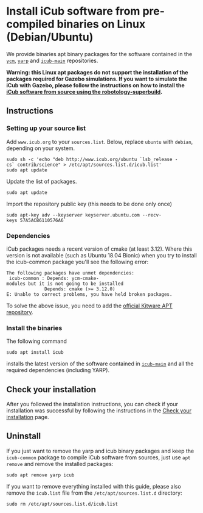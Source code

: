 # Install iCub software from pre-compiled binaries on Linux (Debian/Ubuntu)

We provide binaries apt binary packages for the software contained in the [`ycm`](https://github.com/robotology/ycm), [`yarp`](https://github.com/robotology/yarp) and [`icub-main`](https://github.com/robotology/icub-main) repositories.

**Warning: this Linux apt packages do not support the installation of the packages required for Gazebo simulations. If you want to simulate the iCub with Gazebo, please follow the instructions on how to install the [iCub software from source using the robotology-superbuild](linux_from_sources_superbuild.md).**

## Instructions

### Setting up your source list

Add `www.icub.org` to your `sources.list`. Below, replace `ubuntu` with `debian`, depending on your system.

~~~
sudo sh -c 'echo "deb http://www.icub.org/ubuntu `lsb_release -cs` contrib/science" > /etc/apt/sources.list.d/icub.list'
sudo apt update
~~~

Update the list of packages.

~~~
sudo apt update
~~~

Import the repository public key (this needs to be done only once)

~~~
sudo apt-key adv --keyserver keyserver.ubuntu.com --recv-keys 57A5ACB6110576A6`
~~~

### Dependencies

iCub packages needs a recent version of cmake (at least 3.12). Where this
version is not available (such as Ubuntu 18.04 Bionic) when you try to
install the icub-common package you'll see the following error:

~~~
The following packages have unmet dependencies:
 icub-common : Depends: ycm-cmake-modules but it is not going to be installed
              Depends: cmake (>= 3.12.0)
E: Unable to correct problems, you have held broken packages.
~~~

To solve the above issue, you need to add the [official Kitware APT
repository](https://apt.kitware.com/).

### Install the binaries

The following command
~~~
sudo apt install icub
~~~

installs the latest version of the software contained in [`icub-main`](https://github.com/robotology/icub-main) and all the required dependencies (including YARP).


## Check your installation
After you followed the installation instructions, you can check if your installation was successful by following the instructions in the [Check your installation](sw_installation/check_your_installation.md) page.


## Uninstall

If you just want to remove the yarp and icub binary packages and keep
the `icub-common` package to compile iCub software from sources,
just use `apt remove` and remove the installed packages:
~~~
sudo apt remove yarp icub
~~~

If you want to remove everything installed with this guide, please
also remove the `icub.list` file from the `/etc/apt/sources.list.d` directory:

~~~
sudo rm /etc/apt/sources.list.d/icub.list
~~~

